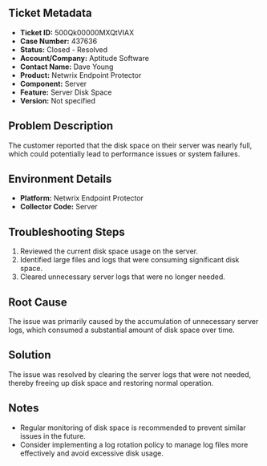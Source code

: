 ## Ticket Metadata
- **Ticket ID:** 500Qk00000MXQtVIAX
- **Case Number:** 437636
- **Status:** Closed - Resolved
- **Account/Company:** Aptitude Software
- **Contact Name:** Dave Young
- **Product:** Netwrix Endpoint Protector
- **Component:** Server
- **Feature:** Server Disk Space
- **Version:** Not specified

## Problem Description
The customer reported that the disk space on their server was nearly full, which could potentially lead to performance issues or system failures.

## Environment Details
- **Platform:** Netwrix Endpoint Protector
- **Collector Code:** Server

## Troubleshooting Steps
1. Reviewed the current disk space usage on the server.
2. Identified large files and logs that were consuming significant disk space.
3. Cleared unnecessary server logs that were no longer needed.

## Root Cause
The issue was primarily caused by the accumulation of unnecessary server logs, which consumed a substantial amount of disk space over time.

## Solution
The issue was resolved by clearing the server logs that were not needed, thereby freeing up disk space and restoring normal operation.

## Notes
- Regular monitoring of disk space is recommended to prevent similar issues in the future.
- Consider implementing a log rotation policy to manage log files more effectively and avoid excessive disk usage.